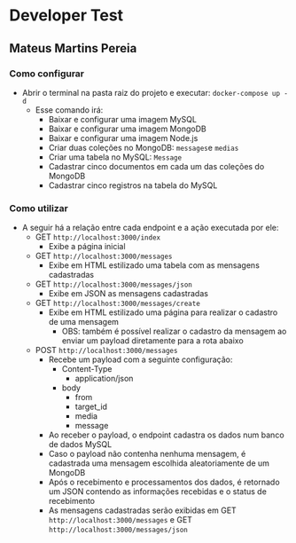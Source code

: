 # Developer Test
## Mateus Martins Pereia
### Como configurar
- Abrir o terminal na pasta raiz do projeto e executar: `docker-compose up -d`
    - Esse comando irá:
        - Baixar e configurar uma imagem MySQL
        - Baixar e configurar uma imagem MongoDB
        - Baixar e configurar uma imagem Node.js
        - Criar duas coleções no MongoDB: `messages`e `medias`
        - Criar uma tabela no MySQL: `Message`
        - Cadastrar cinco documentos em cada um das coleções do MongoDB
        - Cadastrar cinco registros na tabela do  MySQL
### Como utilizar
-  A seguir há a relação entre cada endpoint e a ação executada por ele:
    - GET `http://localhost:3000/index`
        - Exibe a página inicial
    - GET `http://localhost:3000/messages`
        - Exibe em HTML estilizado uma tabela com as mensagens cadastradas
    - GET `http://localhost:3000/messages/json`
        - Exibe em JSON as mensagens cadastradas
    - GET `http://localhost:3000/messages/create`
        - Exibe em HTML estilizado uma página para realizar o cadastro de uma mensagem
            - OBS: também é possível realizar o cadastro da mensagem ao enviar um payload diretamente para a rota abaixo
    - POST `http://localhost:3000/messages`
        - Recebe um payload com a seguinte configuração:
            - Content-Type
                - application/json
            - body
                - from
                - target_id
                - media
                - message
        - Ao receber o payload, o endpoint cadastra os dados num banco de dados MySQL
        - Caso o payload não contenha nenhuma mensagem, é cadastrada uma mensagem escolhida aleatoriamente de um MongoDB
        - Após o recebimento e processamentos dos dados, é retornado um JSON contendo as informações recebidas e o status de recebimento
        - As mensagens cadastradas serão exibidas em GET `http://localhost:3000/messages` e GET `http://localhost:3000/messages/json`
